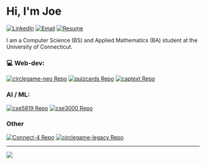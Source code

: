 # Hi, I'm Joe 

[![LinkedIn](https://img.shields.io/badge/LinkedIn-%230077B5.svg)](https://linkedin.com/in/josefkarpinski)
[![Email](https://img.shields.io/badge/Email-%230077B5.svg?logo=Minutemailer&logoColor=white)](mailto:josef.karpinski.dev@gmail.com) 
[![Resume](https://img.shields.io/badge/Resume-%230077B5.svg)](https://github.com/josef-karpinski/josef-karpinski/blob/main/resume/JK_Resume_2025-07-21.pdf) 

I am a Computer Science (BS) and Applied Mathematics (BA) student at the University of Connecticut.

### 💻 Web-dev:

[![circlegame-neo Repo](https://github-readme-stats.vercel.app/api/pin/?username=circlegame&repo=circlegame-neo&theme=dark&border_color=000000)](https://github.com/circlegame/circlegame-neo)
[![quizcards Repo](https://github-readme-stats.vercel.app/api/pin/?username=josef-karpinski&repo=quizcards&theme=dark&border_color=000000)](https://github.com/josef-karpinski/quizcards)
[![captext Repo](https://github-readme-stats.vercel.app/api/pin/?username=josef-karpinski&repo=captext&theme=dark&border_color=000000)](https://github.com/josef-karpinski/captext)

### AI / ML:

[![cse5819 Repo](https://github-readme-stats.vercel.app/api/pin/?username=josef-karpinski&repo=ml-final-project-cse5819&theme=dark&border_color=000000)](https://github.com/josef-karpinski/ml-final-project-cse5819)
[![cse3000 Repo](https://github-readme-stats.vercel.app/api/pin/?username=josef-karpinski&repo=content-moderation-cse3000&theme=dark&border_color=000000)](https://github.com/josef-karpinski/content-moderation-cse3000)

### Other

[![Connect-4 Repo](https://github-readme-stats.vercel.app/api/pin/?username=josef-karpinski&repo=Connect-4-with-Processing&theme=dark&border_color=000000)](https://github.com/josef-karpinski/Connect-4-with-Processing)
[![circlegame-legacy Repo](https://github-readme-stats.vercel.app/api/pin/?username=circlegame&repo=circlegame-legacy&theme=dark&border_color=000000)](https://github.com/circlegame/circlegame-legacy)



---

![](https://github-readme-stats.vercel.app/api?username=josef-karpinski&theme=dark&hide_border=false&include_all_commits=true&count_private=true)<br/>
